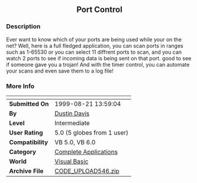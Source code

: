 ﻿<div align="center">

## Port Control


</div>

### Description

Ever want to know which of your ports are being used while your on the net? Well, here is a full fledged application, you can scan ports in ranges such as 1-65530 or you can select 11 diffrent ports to scan, and you can watch 2 ports to see if incoming data is being sent on that port. good to see if someone gave you a trojan! And with the timer control, you can automate your scans and even save them to a log file!
 
### More Info
 


<span>             |<span>
---                |---
**Submitted On**   |1999-08-21 13:59:04
**By**             |[Dustin Davis](https://github.com/Planet-Source-Code/PSCIndex/blob/master/ByAuthor/dustin-davis.md)
**Level**          |Intermediate
**User Rating**    |5.0 (5 globes from 1 user)
**Compatibility**  |VB 5\.0, VB 6\.0
**Category**       |[Complete Applications](https://github.com/Planet-Source-Code/PSCIndex/blob/master/ByCategory/complete-applications__1-27.md)
**World**          |[Visual Basic](https://github.com/Planet-Source-Code/PSCIndex/blob/master/ByWorld/visual-basic.md)
**Archive File**   |[CODE\_UPLOAD546\.zip](https://github.com/Planet-Source-Code/dustin-davis-port-control__1-3149/archive/master.zip)








